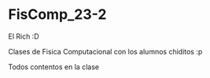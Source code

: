 # FisComp_23-2
El Rich :D

Clases de Fisica Computacional con los alumnos chiditos :p

Todos contentos en la clase
